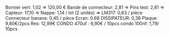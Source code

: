 Bornier vert: 1,02 => 120,00 €
Bande de connecteur: 2,81 =>
Pins test: 2,81 =>
Capteur: 17,10 =>
Nappe: 1,14 / lot (2 unités) =>
LM317: 0,63 / pièce
Connecteur banane: 0,45 / pièce
Ecran: 0.68
DISSIPATEUR: 0,38
Plaque: 9,80€/2pcs
Res: 12,99€
CONDO 470uf : 6,90€ / 10pcs
condo 100nf: 1,79/ 10pcs 
